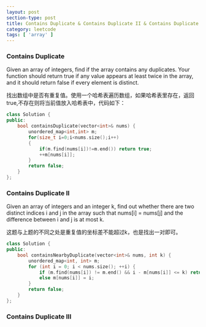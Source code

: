 ```yaml
---
layout: post
section-type: post
title: Contains Duplicate & Contains Duplicate II & Contains Duplicate III
category: leetcode
tags: [ 'array' ]
---
```


### Contains Duplicate

Given an array of integers, find if the array contains any duplicates. Your function should return true if any value appears at least twice in the array, and it should return false if every element is distinct. 

找出数组中是否有重复值。使用一个哈希表遍历数组，如果哈希表里存在，返回true,不存在则将当前值放入哈希表中，代码如下：

```cpp
class Solution {
public:
    bool containsDuplicate(vector<int>& nums) {
        unordered_map<int,int> m;
        for(size_t i=0;i<nums.size();i++)
        {
            if(m.find(nums[i])!=m.end()) return true;
            ++m[nums[i]];
        }
        return false;
    }
};
```

### Contains Duplicate II

Given an array of integers and an integer k, find out whether there are two distinct indices i and j in the array such that nums[i] = nums[j] and the difference between i and j is at most k.

这题与上题的不同之处是重复值的坐标差不能超过k，也是找出一对即可。

```cpp
class Solution {
public:
    bool containsNearbyDuplicate(vector<int>& nums, int k) {
        unordered_map<int, int> m;
        for (int i = 0; i < nums.size(); ++i) {
            if (m.find(nums[i]) != m.end() && i - m[nums[i]] <= k) return true;
            else m[nums[i]] = i;
        }
        return false;
    }
};
```

### Contains Duplicate III
